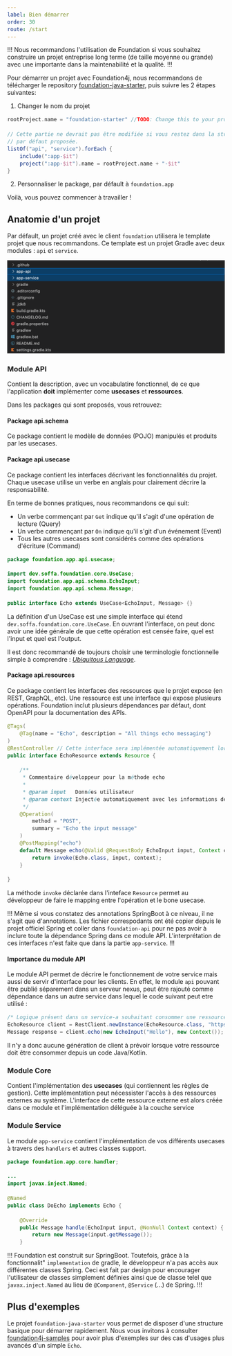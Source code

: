 ```yaml
---
label: Bien démarrer
order: 30
route: /start
---
```


!!!
Nous recommandons l'utilisation de Foundation si vous souhaitez construire un projet entreprise long terme (de taille moyenne ou grande) avec
une importante dans la maintenabilité et la qualité.
!!!

Pour démarrer un projet avec Foundation4j, nous recommandons de télécharger le repository [foundation-java-starter](https://github.com/soffalabs/foundation-java-starter),
puis suivre les 2 étapes suivantes:

1. Changer le nom du projet

```groovy settings.gradle.kts
rootProject.name = "foundation-starter" //TODO: Change this to your project name

// Cette partie ne devrait pas être modifiée si vous restez dans la structure
// par défaut proposée.
listOf("api", "service").forEach {
    include(":app-$it")
    project(":app-$it").name = rootProject.name + "-$it"
}
```

2. Personnaliser le package, par défault à `foundation.app`

Voilà, vous pouvez commencer à travailler !


## Anatomie d'un projet


Par défault, un projet créé avec le client `foundation` utilisera le template projet que nous recommandons.
Ce template est un projet Gradle avec deux modules : `api` et `service`.  


![Anatomie d'un projet Foundation](/static/img/project_structure.png)

### Module API

Contient la description, avec un vocabulatire fonctionnel, de ce que l'application **doit** implémenter come **usecases** et **ressources**.

Dans les packages qui sont proposés, vous retrouvez:

#### Package api.schema
Ce package contient le modèle de données (POJO) manipulés et produits par les usecases.

#### Package api.usecase
Ce package contient les interfaces décrivant les fonctionnalités du projet. Chaque usecase utilise un verbe en anglais pour clairement décrire 
la responsabilité.

En terme de bonnes pratiques, nous recommandons ce qui suit:

- Un verbe commençant par `Get` indique qu'il s'agit d'une opération de lecture (Query)
- Un verbe commençant par `On` indique qu'il s'git d'un événement (Event)
- Tous les autres usecases sont considérés comme des opérations d'écriture (Command)

```java Echo.java
package foundation.app.api.usecase;

import dev.soffa.foundation.core.UseCase;
import foundation.app.api.schema.EchoInput;
import foundation.app.api.schema.Message;

public interface Echo extends UseCase<EchoInput, Message> {}

```

La définition d'un UseCase est une simple interface qui étend `dev.soffa.foundation.core.UseCase`. 
En ouvrant l'interface, on peut donc avoir une idée générale de que cette opération est censée faire, quel est l'input et quel est l'output.

Il est donc recommandé de toujours choisir une terminologie fonctionnelle simple à comprendre : <a href="https://www.martinfowler.com/bliki/UbiquitousLanguage.html" target="_blank"><em>Ubiquitous Language</em></a>.


#### Package api.resources

Ce package contient les interfaces des ressources que le projet expose (en REST, GraphQL, etc).
Une ressource est une interface qui expose plusieurs opérations. Foundation inclut plusieurs dépendances par défaut, dont OpenAPI pour la documentation des APIs.

```java EchoResource.java
@Tags(
    @Tag(name = "Echo", description = "All things echo messaging")
)
@RestController // Cette interface sera implémentée automatiquement lorsque cette annotation est présente + Resource
public interface EchoResource extends Resource {

    /**
     * Commentaire développeur pour la méthode echo
     *
     * @param input   Données utilisateur
     * @param context Injectée automatiquement avec les informations de la requête en cours (n'apparaît pas dans la documentation OpenAPI)
     */
    @Operation(
        method = "POST",
        summary = "Echo the input message"
    )
    @PostMapping("echo")
    default Message echo(@Valid @RequestBody EchoInput input, Context context) {
        return invoke(Echo.class, input, context);
    }

}

```

La méthode `invoke` déclarée dans l'inteface `Resource` permet au développeur de faire le mapping entre l'opération et
le bone usecase.

!!!
Même si vous constatez des annotations SpringBoot à ce niveau, il ne s'agit que d'annotations. Les fichier correspodants ont été copier depuis le projet officiel Spring
et coller dans `foundation-api` pour ne pas avoir à inclure toute la dépendance Spring dans ce module API. 
L'interprétation de ces interfaces n'est faite que dans la partie `app-service`.
!!!



#### Importance du module API

Le module API permet de décrire le fonctionnement de votre service mais aussi de servir d'interface pour les clients. En effet, le module `api` pouvant être publié séparement dans un serveur nexus, 
peut être rajouté comme dépendance dans un autre service dans lequel le code suivant peut etre utilisé :

```java
/* Logique présent dans un service-a souhaitant consommer une ressource du service-b */
EchoResource client = RestClient.newInstance(EchoResource.class, "https://service-b");
Message response = client.echo(new EchoInput("Hello"), new Context());
```

Il n'y a donc aucune génération de client à prévoir lorsque votre ressource doit être consommer depuis un code Java/Kotlin.


### Module Core

Contient l'implémentation des **usecases** (qui contiennent les règles de gestion). Cette implémentation peut nécessister l'accès à des ressources externes au système. L'interface de cette ressource externe est alors créée dans ce module et l'implémentation déléguée à la couche service

### Module Service

Le module `app-service` contient l'implémentation de vos différents usecases à travers des `handlers` et autres classes support.


```java
package foundation.app.core.handler;

...
import javax.inject.Named;

@Named
public class DoEcho implements Echo {

    @Override
    public Message handle(EchoInput input, @NonNull Context context) {
        return new Message(input.getMessage());
    }

```

!!!
Foundation est construit sur SpringBoot. Toutefois, grâce à la fonctionnalit" `implementation` de gradle, le développeur n'a pas accès aux différentes classes Spring.
Ceci est fait par design pour encourager l'utilisateur de classes simplement définies ainsi que de classe telel que `javax.inject.Named` au lieu de `@Component`, `@Service` (...) de Spring.
!!!

## Plus d'exemples

Le projet `foundation-java-starter` vous permet de disposer d'une structure basique pour démarrer rapidement.
Nous vous invitons à consulter [foundation4j-samples](https://github.com/soffalabs/foundation4j-samples) pour avoir plus d'exemples sur des cas d'usages plus avancés d'un simple `Echo`.

